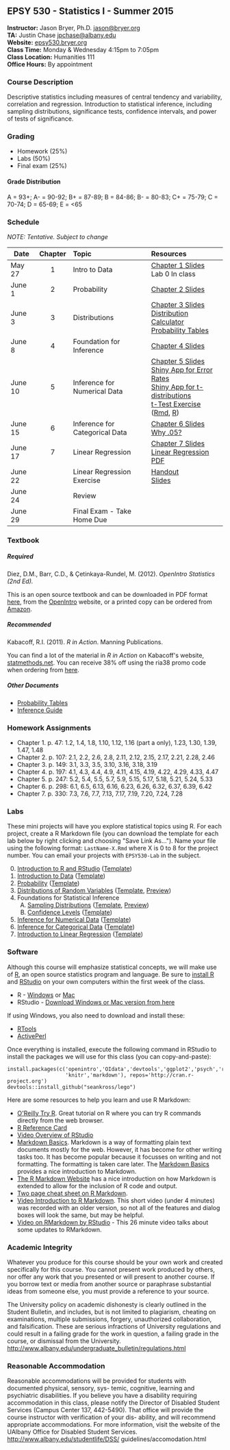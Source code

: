 ## EPSY 530 - Statistics I - Summer 2015

**Instructor:** Jason Bryer, Ph.D. [jason@bryer.org](mailto:jason@bryer.org?Subject=EPSY530)  
**TA:** Justin Chase [jpchase@albany.edu](mailto:jpchase@albany.edu?Subject=EPSY530)  
**Website:** [epsy530.bryer.org](http://epsy530.bryer.org)  
**Class Time:** Monday & Wednesday 4:15pm to 7:05pm  
**Class Location:** Humanities 111  
**Office Hours:** By appointment  

### Course Description

Descriptive statistics including measures of central tendency and variability, correlation and regression. Introduction to statistical inference, including sampling distributions, significance tests, confidence intervals, and power of tests of significance.

### Grading

* Homework (25%)
* Labs (50%)
* Final exam (25%)

#### Grade Distribution

A = 93+; A- = 90-92; B+ = 87-89; B = 84-86; B- = 80-83; C+ = 75-79; C = 70-74; D = 65-69; E = <65

### Schedule

*NOTE: Tentative. Subject to change*

Date   | Chapter    | Topic                                     | Resources
-------|:----------:|:------------------------------------------|:--------------------
May 27 | 1          | Intro to Data                             | [Chapter 1 Slides](https://github.com/jbryer/EPSY530Fall2014/blob/master/Slides/Chapter1/Chp%201/chp1.pdf?raw=true) <br />Lab 0 In class
June 1 | 2          | Probability                               | [Chapter 2 Slides](https://github.com/jbryer/EPSY530Fall2014/blob/master/Slides/Chapter2/Chp%202/chp2.pdf?raw=true)
June 3 | 3          | Distributions                             | [Chapter 3 Slides](https://github.com/jbryer/EPSY530Fall2014/blob/master/Slides/Chapter3/Chp%203/chp3.pdf?raw=true)<br>[Distribution Calculator](http://spark.rstudio.com/minebocek/dist_calc/)<br>[Probability Tables](https://github.com/jbryer/EPSY530Fall2014/blob/master/Textbook/os2_prob_tables.pdf?raw=true)
June 8 | 4          | Foundation for Inference                  | [Chapter 4 Slides](https://github.com/jbryer/EPSY530Fall2014/blob/master/Slides/Chapter4/Chp%204/chp4.pdf?raw=true)
June 10 | 5         | Inference for Numerical Data              | [Chapter 5 Slides](https://github.com/jbryer/EPSY530Fall2014/blob/master/Slides/Chapter5/Chp%205/chp5.pdf?raw=true) <br />[Shiny App for Error Rates](http://shiny.albany.edu/stat/betaprob)<br />[Shiny App for t-distributions](http://shiny.albany.edu/stat/tdist/) <br />[t-Test Exercise](http://htmlpreview.github.io/?https://github.com/jbryer/EPSY530Fall2014/blob/master/R/t-test-Exercise.html) ([Rmd](https://github.com/jbryer/EPSY530Fall2014/blob/master/t-test-Exercise.Rmd?raw=true), [R](https://github.com/jbryer/EPSY530Fall2014/blob/master/NullHypothesisSetup.R?raw=true))
June 15  | 6        | Inference for Categorical Data            | [Chapter 6 Slides](https://github.com/jbryer/EPSY530Fall2014/blob/master/Slides/Chapter6/Chp%206/chp6.pdf?raw=true) <br /> [Why .05?](https://www.openintro.org/stat/why05.php)
June 17 | 7          | Linear Regression                         | [Chapter 7 Slides](https://github.com/jbryer/EPSY530Fall2014/blob/master/Slides/Chapter7/Chp%207/chp7.pdf?raw=true) <br /> [Linear Regression PDF](https://github.com/jbryer/EPSY530Fall2014/blob/master/Slides/LinearRegression.pdf?raw=true)
June 22 |            | Linear Regression Exercise                | [Handout](https://rawgithub.com/jbryer/EPSY530Fall2014/master/Resources/LinearRegressionExercise.pdf) <br />[Slides](https://rawgithub.com/jbryer/EPSY530Fall2014/master/Slides/LinearRegressionNYSRC.html)
June 24 |     | Review       |
June 29 |     | Final Exam - Take Home Due       |


### Textbook

##### Required

Diez, D.M., Barr, C.D., & Çetinkaya-Rundel, M. (2012). *OpenIntro Statistics (2nd Ed).* 

This is an open source textbook and can be downloaded in PDF format [here](https://github.com/jbryer/EPSY530Fall2014/blob/master/Textbook/OpenIntroStatistics2Ed.pdf?raw=true), from the [OpenIntro](http://www.openintro.org/stat/textbook.php) website, or a printed copy can be ordered from [Amazon](http://www.amazon.com/dp/1478217200).

##### Recommended

Kabacoff, R.I. (2011). *R in Action*. Manning Publications.  

You can find a lot of the material in *R in Action* on Kabacoff's website, [statmethods.net](http://statmethods.net/). You can receive 38% off using the ria38 promo code when ordering from [here](http://www.manning.com/kabacoff/).

##### Other Documents

* [Probability Tables](https://github.com/jbryer/EPSY530Fall2014/blob/master/Textbook/os2_prob_tables.pdf?raw=true)
* [Inference Guide](https://github.com/jbryer/EPSY530Fall2014/blob/master/Textbook/os2_extra_inference_guide.pdf?raw=true)


### Homework Assignments

* Chapter 1. p. 47: 1.2, 1.4, 1.8, 1.10, 1.12, 1.16 (part a only), 1.23, 1.30, 1.39, 1.47, 1.48
* Chapter 2. p. 107: 2.1, 2.2, 2.6, 2.8, 2.11, 2.12, 2.15, 2.17, 2.21, 2.28, 2.46
* Chapter 3. p. 149: 3.1, 3.3, 3.5, 3.10, 3.16, 3.18, 3.19
* Chapter 4. p. 197: 4.1, 4.3, 4.4, 4.9, 4.11, 4.15, 4.19, 4.22, 4.29, 4.33, 4.47
* Chapter 5. p. 247: 5.2, 5.4, 5.5, 5.7, 5.9, 5.15, 5.17, 5.18, 5.21, 5.24, 5.33
* Chapter 6. p. 298: 6.1, 6.5, 6.13, 6.16, 6.23, 6.26, 6.32, 6.37, 6.39, 6.42
* Chapter 7. p. 330: 7.3, 7.6, 7.7, 7.13, 7.17, 7.19, 7.20, 7.24, 7.28

### Labs

These mini projects will have you explore statistical topics using R. For each project, create a R Markdown file (you can download the template for each lab below by right clicking and choosing "Save Link As..."). Name your file using the following format: `LastName-X.Rmd` where X is 0 to 8 for the project number. You can email your projects with `EPSY530-Lab` in the subject.


<ol start='0'>
<li> <a href='https://github.com/jbryer/EPSY530Fall2014/blob/master/Labs/0%20Intro%20R%20and%20RStudio.pdf?raw=true'>Introduction to R and RStudio</a> (<a href='https://github.com/jbryer/EPSY530Fall2014/raw/master/Labs/Lab0.Rmd'>Template</a>)</li>
<li> <a href='https://github.com/jbryer/EPSY530Fall2014/blob/master/Labs/1%20Intro%20to%20Data.pdf?raw=true'>Introduction to Data</a> (<a href='https://github.com/jbryer/EPSY530Fall2014/raw/master/Labs/Lab1.Rmd'>Template</a>)</li>
<li> <a href='https://github.com/jbryer/EPSY530Fall2014/blob/master/Labs/2%20Probability.pdf?raw=true'>Probability</a> (<a href='https://github.com/jbryer/EPSY530Fall2014/raw/master/Labs/Lab2.Rmd'>Template</a>)</li>
<li> <a href='https://github.com/jbryer/EPSY530Fall2014/blob/master/Labs/3%20Distributions%20of%20Random%20Variables.pdf?raw=true'>Distributions of Random Variables</a> (<a href='https://github.com/jbryer/EPSY530Fall2014/raw/master/Labs/Lab3.Rmd'>Template</a>, <a href='http://htmlpreview.github.io/?https://github.com/jbryer/EPSY530Fall2014/blob/master/Labs/Lab3.html'>Preview</a>)</li>
<li> Foundations for Statistical Inference <ol type="A">
    <li> <a href='https://github.com/jbryer/EPSY530Fall2014/blob/master/Labs/4a%20Sampling%20Distributions.pdf?raw=true'>Sampling Distributions</a> (<a href='https://github.com/jbryer/EPSY530Fall2014/raw/master/Labs/Lab4a.Rmd'>Template</a>, <a href='http://htmlpreview.github.io/?https://github.com/jbryer/EPSY530Fall2014/blob/master/Labs/Lab4a.html'>Preview</a>)</li>
    <li> <a href='https://github.com/jbryer/EPSY530Fall2014/blob/master/Labs/4b%20Confidence%20Intervals.pdf?raw=true'>Confidence Levels</a> (<a href='https://github.com/jbryer/EPSY530Fall2014/raw/master/Labs/Lab4b.Rmd'>Template</a>)</li>
</ol></li>
<li> <a href='https://github.com/jbryer/EPSY530Fall2014/blob/master/Labs/5%20Inference%20for%20Numerical%20Data.pdf?raw=true'>Inference for Numerical Data</a> (<a href='https://github.com/jbryer/EPSY530Fall2014/raw/master/Labs/Lab5.Rmd'>Template</a>)</li>
<li> <a href='https://github.com/jbryer/EPSY530Fall2014/blob/master/Labs/6%20Inference%20for%20Categorical%20Data.pdf?raw=true'>Inference for Categorical Data</a> (<a href='https://github.com/jbryer/EPSY530Fall2014/raw/master/Labs/Lab6.Rmd'>Template</a>)</li>
<li> <a href='https://github.com/jbryer/EPSY530Fall2014/blob/master/Labs/7%20Intro%20to%20Linear%20Regression.pdf?raw=true'>Introduction to Linear Regression</a> (<a href='https://github.com/jbryer/EPSY530Fall2014/raw/master/Labs/Lab7.Rmd'>Template</a>)</li>
<!-- li> <a href='https://github.com/jbryer/EPSY530Fall2014/blob/master/Labs/8%20Multiple%20Linear%20Regression.pdf?raw=true'>Multiple Linear Regerssion</a> (<a href='https://github.com/jbryer/EPSY530Fall2014/raw/master/Labs/Lab8.Rmd'>Template</a>)</li -->
</ol>


### Software

Although this course will emphasize statistical concepts, we will make use of [R](http://r-project.org), an open source statistics program and language. Be sure to [install R](http://cran.r-project.org/) and [RStudio](http://rstudio.com) on your own computers within the first week of the class.

* R - [Windows](http://cran.r-project.org/bin/windows/base/) or [Mac](http://cran.r-project.org/bin/macosx/)
* RStudio - [Download Windows or Mac version from here](http://www.rstudio.com/products/rstudio/download/)

If using Windows, you also need to download and install these:
* [RTools](http://cran.r-project.org/bin/windows/Rtools/)
* [ActivePerl](http://www.activestate.com/activeperl/downloads/thank-you?dl=http://downloads.activestate.com/ActivePerl/releases/5.16.3.1603/ActivePerl-5.16.3.1603-MSWin32-x86-296746.msi)

Once everything is installed, execute the following command in RStudio to install the packages we will use for this class (you can copy-and-paste):

```
install.packages(c('openintro','OIdata','devtools','ggplot2','psych','reshape2',
				   'knitr','markdown'), repos='http://cran.r-project.org')
devtools::install_github("seankross/lego")
```

Here are some resources to help you learn and use R Markdown:

* [O'Reilly Try R](http://tryr.codeschool.com/). Great tutorial on R where you can try R commands directly from the web browser.
* [R Reference Card](http://cran.r-project.org/doc/contrib/Short-refcard.pdf)
* [Video Overview of RStudio](http://vimeo.com/97166163)
* [Markdown Basics](http://daringfireball.net/projects/markdown/basics). Markdown is a way of formatting plain text documents mostly for the web. However, it has become for other writing tasks too. It has become popular because it focusses on writing and not formatting. The formatting is taken care later. The [Markdown Basics](http://daringfireball.net/projects/markdown/basics) provides a nice introduction to Markdown.
* [The R Markdown Website](http://rmarkdown.rstudio.com/) has a nice introduction on how Markdown is extended to allow for the inclusion of R code and output.
* [Two page cheat sheet on R Markdown](https://github.com/jbryer/EPSY530Fall2014/blob/master/Resources/rmarkdown-cheatsheet.pdf?raw=true). 
* [Video Introduction to R Markdown](https://www.youtube.com/watch?v=cFe1UJrj7lc). This short video (under 4 minutes) was recorded with an older version, so not all of the features and dialog boxes will look the same, but may be helpful.
* [Video on RMarkdown by RStudio](http://vimeo.com/94181521) - This 26 minute video talks about some updates to RMarkdown.


### Academic Integrity

Whatever you produce for this course should be your own work and created specifically for this course. You cannot present work produced by others, nor offer any work that you presented or will present to another course. If you borrow text or media from another source or paraphrase substantial ideas from someone else, you must provide a reference to your source.

The University policy on academic dishonesty is clearly outlined in the Student Bulletin, and includes, but is not limited to plagiarism, cheating on examinations, multiple submissions, forgery, unauthorized collaboration, and falsification. These are serious infractions of University regulations and could result in a failing grade for the work in question, a failing grade in the course, or dismissal from the University. http://www.albany.edu/undergraduate_bulletin/regulations.html

### Reasonable Accommodation

Reasonable accommodations will be provided for students with documented physical, sensory, sys- temic, cognitive, learning and psychiatric disabilities. If you believe you have a disability requiring accommodation in this class, please notify the Director of Disabled Student Services (Campus Center 137, 442-5490). That office will provide the course instructor with verification of your dis- ability, and will recommend appropriate accommodations. For more information, visit the website of the UAlbany Office for Disabled Student Services. http://www.albany.edu/studentlife/DSS/ guidelines/accomodation.html
